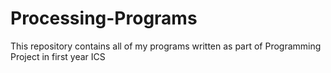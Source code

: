# Processing-Programs
This repository contains all of my programs written as part of Programming Project in first year ICS

